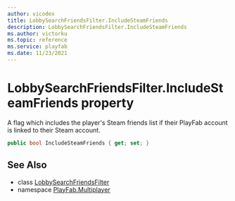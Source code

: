 ```yaml
---
author: vicodex
title: LobbySearchFriendsFilter.IncludeSteamFriends
description: LobbySearchFriendsFilter.IncludeSteamFriends
ms.author: victorku
ms.topic: reference
ms.service: playfab
ms.date: 11/23/2021
---
```


# LobbySearchFriendsFilter.IncludeSteamFriends property

A flag which includes the player's Steam friends list if their PlayFab account is linked to their Steam account.

```csharp
public bool IncludeSteamFriends { get; set; }
```

## See Also

* class [LobbySearchFriendsFilter](../LobbySearchFriendsFilter.md)
* namespace [PlayFab.Multiplayer](../../PlayFabMultiplayerSDK.md)
